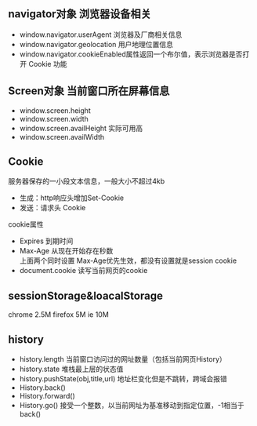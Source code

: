 ## navigator对象 浏览器设备相关
* window.navigator.userAgent  浏览器及厂商相关信息
* window.navigator.geolocation 用户地理位置信息
* window.navigator.cookieEnabled属性返回一个布尔值，表示浏览器是否打开 Cookie 功能

## Screen对象 当前窗口所在屏幕信息
* window.screen.height 
* window.screen.width 
* window.screen.availHeight 实际可用高
* window.screen.availWidth

## Cookie 
服务器保存的一小段文本信息，一般大小不超过4kb
* 生成：http响应头增加Set-Cookie
* 发送：请求头 Cookie   

cookie属性  
* Expires 到期时间
* Max-Age 从现在开始存在秒数      
上面两个同时设置 Max-Age优先生效，都没有设置就是session cookie  
* document.cookie 读写当前网页的cookie

## sessionStorage&loacalStorage
chrome 2.5M firefox 5M ie 10M

## history
* history.length 当前窗口访问过的网址数量（包括当前网页History）
* history.state 堆栈最上层的状态值
* history.pushState(obj,title,url) 地址栏变化但是不跳转，跨域会报错
* History.back()
* History.forward()
* History.go() 接受一个整数，以当前网址为基准移动到指定位置，-1相当于back()